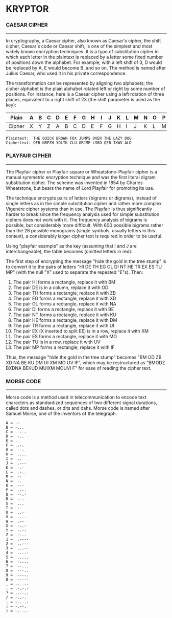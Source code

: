 # KRYPTOR
### CAESAR CIPHER

---

In cryptography, a Caesar cipher, also known as Caesar's cipher, the shift cipher, Caesar's code or Caesar shift, is one of the simplest and most widely known encryption techniques. It is a type of substitution cipher in which each letter in the plaintext is replaced by a letter some fixed number of positions down the alphabet. For example, with a left shift of 3, D would be replaced by A, E would become B, and so on. The method is named after Julius Caesar, who used it in his private correspondence.

The transformation can be represented by aligning two alphabets; the cipher alphabet is the plain alphabet rotated left or right by some number of positions. For instance, here is a Caesar cipher using a left rotation of three places, equivalent to a right shift of 23 (the shift parameter is used as the key):

| Plain  | A   | B   | C   | D   | E   | F   | G   | H   | I   | J   | K   | L   | M   | N   | O   | P   | Q   | R   | S   | T   | U   | V   | W   | X   | Y   | Z   |
|--------|-----|-----|-----|-----|-----|-----|-----|-----|-----|-----|-----|-----|-----|-----|-----|-----|-----|-----|-----|-----|-----|-----|-----|-----|-----|-----|
| Cipher | X   | Y   | Z   | A   | B   | C   | D   | E   | F   | G   | H   | I   | J   | K   | L   | M   | N   | O   | P   | Q   | R   | S   | T   | U   | V   | W   |

```
Plaintext:  THE QUICK BROWN FOX JUMPS OVER THE LAZY DOG
Ciphertext: QEB NRFZH YOLTK CLU GRJMP LSBO QEB IXWV ALD
```

### PLAYFAIR CIPHER

---

The Playfair cipher or Playfair square or Wheatstone–Playfair cipher is a manual symmetric encryption technique and was the first literal digram substitution cipher. The scheme was invented in 1854 by Charles Wheatstone, but bears the name of Lord Playfair for promoting its use.

The technique encrypts pairs of letters (bigrams or digrams), instead of single letters as in the simple substitution cipher and rather more complex Vigenère cipher systems than in use. The Playfair is thus significantly harder to break since the frequency analysis used for simple substitution ciphers does not work with it. The frequency analysis of bigrams is possible, but considerably more difficult. With 600 possible bigrams rather than the 26 possible monograms (single symbols, usually letters in this context), a considerably larger cipher text is required in order to be useful. 

Using "playfair example" as the key (assuming that I and J are interchangeable), the table becomes (omitted letters in red): 

The first step of encrypting the message "hide the gold in the tree stump" is to convert it to the pairs of letters "HI DE TH EG OL DI NT HE TR EX ES TU MP" (with the null "X" used to separate the repeated "E"s). Then:

1. The pair HI forms a rectangle, replace it with BM
2. The pair DE is in a column, replace it with OD
3. The pair TH forms a rectangle, replace it with ZB
4. The pair EG forms a rectangle, replace it with XD
5. The pair OL forms a rectangle, replace it with NA
6. The pair DI forms a rectangle, replace it with BE
7. The pair NT forms a rectangle, replace it with KU
8. The pair HE forms a rectangle, replace it with DM
9. The pair TR forms a rectangle, replace it with UI
10. The pair EX (X inserted to split EE) is in a row, replace it with XM
11. The pair ES forms a rectangle, replace it with MO
12. The pair TU is in a row, replace it with UV
13. The pair MP forms a rectangle, replace it with IF

Thus, the message "hide the gold in the tree stump" becomes "BM OD ZB XD NA BE KU DM UI XM MO UV IF", which may be restructured as "BMODZ BXDNA BEKUD MUIXM MOUVI F" for ease of reading the cipher text. 

### MORSE CODE

---

Morse code is a method used in telecommunication to encode text characters as standardized sequences of two different signal durations, called dots and dashes, or dits and dahs. Morse code is named after Samuel Morse, one of the inventors of the telegraph. 
```
A = .- 
B = -... 
C =  -.-. 
D =  -.. 
E = .
F = ..-. 
G =  --.
H =  ....
I =  ..
J =  .---
K =  -.-
L =  .-..
M =  --
N =  -.
O =  ---
P =  .--.
Q =  --.-
R =  .-.
S =  ...
T =  -
U =  ..-
V =  ...-
W =  .--
X =  -..-
Y =  -.--
Z =  --..
1 =  .----
2 =  ..---
3 =  ...--
4 =  ....-
5 =  .....
6 =  -....
7 =  --...
8 =  ---..
9 =  ----.
0 =  -----
, = --..--
. = .-.-.-
? = ..--..
/ = -..-.
- = -....-
( = -.--.
) = -.--.-
```